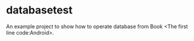 # databasetest
An example project to show how to operate database from Book &lt;The first line code:Android>.

